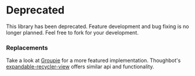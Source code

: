 # Deprecated
This library has been deprecated. Feature development and bug fixing is no longer planned. Feel free to fork for your development.

### Replacements

Take a look at [Groupie](https://github.com/lisawray/groupie) for a more featured implementation. Thoughbot's [expandable-recycler-view](https://github.com/thoughtbot/expandable-recycler-view) offers similar api and functionality.
